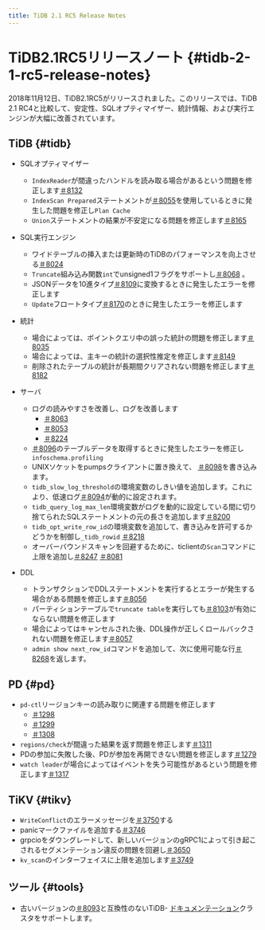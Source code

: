```yaml
---
title: TiDB 2.1 RC5 Release Notes
---
```


<!-- markdownlint-disable MD032 -->

# TiDB2.1RC5リリースノート {#tidb-2-1-rc5-release-notes}

2018年11月12日、TiDB2.1RC5がリリースされました。このリリースでは、TiDB 2.1 RC4と比較して、安定性、SQLオプティマイザー、統計情報、および実行エンジンが大幅に改善されています。

## TiDB {#tidb}

-   SQLオプティマイザー
    -   `IndexReader`が間違ったハンドルを読み取る場合があるという問題を修正します[＃8132](https://github.com/pingcap/tidb/pull/8132)
    -   `IndexScan Prepared`ステートメントが[＃8055](https://github.com/pingcap/tidb/pull/8055)を使用しているときに発生した問題を修正し`Plan Cache`
    -   `Union`ステートメントの結果が不安定になる問題を修正します[＃8165](https://github.com/pingcap/tidb/pull/8165)
-   SQL実行エンジン
    -   ワイドテーブルの挿入または更新時のTiDBのパフォーマンスを向上させる[＃8024](https://github.com/pingcap/tidb/pull/8024)
    -   `Truncate`組み込み関数`int`でunsigned1フラグをサポートし[＃8068](https://github.com/pingcap/tidb/pull/8068) 。
    -   JSONデータを10進タイプ[＃8109](https://github.com/pingcap/tidb/pull/8109)に変換するときに発生したエラーを修正します
    -   `Update`フロートタイプ[＃8170](https://github.com/pingcap/tidb/pull/8170)のときに発生したエラーを修正します
-   統計
    -   場合によっては、ポイントクエリ中の誤った統計の問題を修正します[＃8035](https://github.com/pingcap/tidb/pull/8035)
    -   場合によっては、主キーの統計の選択性推定を修正します[＃8149](https://github.com/pingcap/tidb/pull/8149)
    -   削除されたテーブルの統計が長期間クリアされない問題を修正します[＃8182](https://github.com/pingcap/tidb/pull/8182)
-   サーバ
    -   ログの読みやすさを改善し、ログを改善します
        -   [＃8063](https://github.com/pingcap/tidb/pull/8063)
        -   [＃8053](https://github.com/pingcap/tidb/pull/8053)
        -   [＃8224](https://github.com/pingcap/tidb/pull/8224)

    <!---->

    -   [＃8096](https://github.com/pingcap/tidb/pull/8096)のテーブルデータを取得するときに発生したエラーを修正し`infoschema.profiling`
    -   UNIXソケットをpumpsクライアントに置き換えて、 [＃8098](https://github.com/pingcap/tidb/pull/8098)を書き込みます。
    -   `tidb_slow_log_threshold`の環境変数のしきい値を追加します。これにより、低速ログ[＃8094](https://github.com/pingcap/tidb/pull/8094)が動的に設定されます。
    -   `tidb_query_log_max_len`環境変数がログを動的に設定している間に切り捨てられたSQLステートメントの元の長さを追加します[＃8200](https://github.com/pingcap/tidb/pull/8200)
    -   `tidb_opt_write_row_id`の環境変数を追加して、書き込みを許可するかどうかを制御し`_tidb_rowid` [＃8218](https://github.com/pingcap/tidb/pull/8218)
    -   オーバーバウンドスキャンを回避するために、ticlientの`Scan`コマンドに上限を追加し[＃8247](https://github.com/pingcap/tidb/pull/8247) [＃8081](https://github.com/pingcap/tidb/pull/8081)
-   DDL
    -   トランザクションでDDLステートメントを実行するとエラーが発生する場合がある問題を修正します[＃8056](https://github.com/pingcap/tidb/pull/8056)
    -   パーティションテーブルで`truncate table`を実行しても[＃8103](https://github.com/pingcap/tidb/pull/8103)が有効にならない問題を修正します
    -   場合によってはキャンセルされた後、DDL操作が正しくロールバックされない問題を修正します[＃8057](https://github.com/pingcap/tidb/pull/8057)
    -   `admin show next_row_id`コマンドを追加して、次に使用可能な行[＃8268](https://github.com/pingcap/tidb/pull/8268)を返します。

## PD {#pd}

-   `pd-ctl`リージョンキーの読み取りに関連する問題を修正します
    -   [＃1298](https://github.com/pingcap/pd/pull/1298)
    -   [＃1299](https://github.com/pingcap/pd/pull/1299)
    -   [＃1308](https://github.com/pingcap/pd/pull/1308)
-   `regions/check`が間違った結果を返す問題を修正します[＃1311](https://github.com/pingcap/pd/pull/1311)
-   PDの参加に失敗した後、PDが参加を再開できない問題を修正します[＃1279](https://github.com/pingcap/pd/pull/1279)
-   `watch leader`が場合によってはイベントを失う可能性があるという問題を修正します[＃1317](https://github.com/pingcap/pd/pull/1317)

## TiKV {#tikv}

-   `WriteConflict`のエラーメッセージを[＃3750](https://github.com/tikv/tikv/pull/3750)する
-   panicマークファイルを追加する[＃3746](https://github.com/tikv/tikv/pull/3746)
-   grpcioをダウングレードして、新しいバージョンのgRPC1によって引き起こされるセグメンテーション違反の問題を回避し[＃3650](https://github.com/tikv/tikv/pull/3650)
-   `kv_scan`のインターフェイスに上限を追加します[＃3749](https://github.com/tikv/tikv/pull/3749)

## ツール {#tools}

-   古いバージョンの[＃8093](https://github.com/pingcap/tidb/pull/8093)と互換性のないTiDB- [ドキュメンテーション](/tidb-binlog/tidb-binlog-overview.md)クラスタをサポートします。
